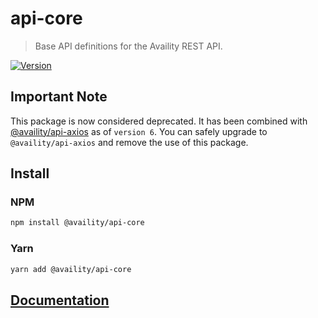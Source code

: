 # api-core

> Base API definitions for the Availity REST API.

[![Version](https://img.shields.io/npm/v/@availity/api-core.svg?style=for-the-badge)](https://www.npmjs.com/package/@availity/api-core)

## Important Note

This package is now considered deprecated. It has been combined with [@availity/api-axios](../api-axios/README.md) as of `version 6`. You can safely upgrade to `@availity/api-axios` and remove the use of this package.

## Install

### NPM

```bash
npm install @availity/api-core
```

### Yarn

```bash
yarn add @availity/api-core
```

## [Documentation](https://availity.github.io/sdk-js/api/getting-started)
